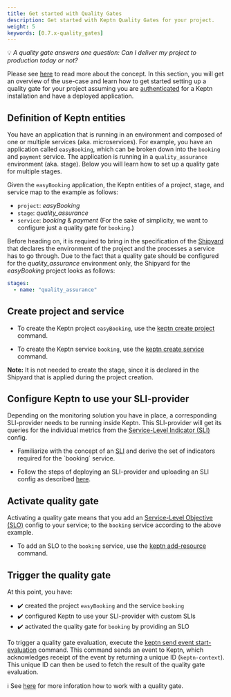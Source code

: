 ```yaml
---
title: Get started with Quality Gates
description: Get started with Keptn Quality Gates for your project.
weight: 5
keywords: [0.7.x-quality_gates]
---
```


:bulb: *A quality gate answers one question: Can I deliver my project to production today or not?* 

Please see [here](../../../concepts/quality_gates) to read more about the concept. In this section, you will get an overview of the use-case and learn how to get started setting up a quality gate for your project assuming you are [authenticated](../../operate/install/#authenticate-keptn-cli) for a Keptn installation and have a deployed application.

## Definition of Keptn entities

You have an application that is running in an environment and composed of one or multiple services (aka. microservices). For example, you have an application called `easyBooking`, which can be broken down into the `booking` and `payment` service. The application is running in a `quality_assurance` environment (aka. stage). Below you will learn how to set up a quality gate for multiple stages. 

Given the `easyBooking` application, the Keptn entities of a project, stage, and service map to the example as follows:

* `project`: *easyBooking*
* `stage`: *quality_assurance*
* `service`: *booking* & *payment* (For the sake of simplicity, we want to configure just a quality gate for `booking`.)

Before heading on, it is required to bring in the specification of the [Shipyard](../../continuous_delivery/multi_stage/#declare-shipyard-before-creating-a-project) that declares the environment of the project and the processes a service has to go through. Due to the fact that a quality gate should be configured for the *quality_assurance* environment only, the Shipyard for the *easyBooking* project looks as follows:

```yaml
stages:
  - name: "quality_assurance"
```

## Create project and service

* To create the Keptn project `easyBooking`, use the [keptn create project](../../reference/cli/commands/keptn_create_project/) command.

* To create the Keptn service `booking`, use the [keptn create service](../../reference/cli/commands/keptn_create_service/) command.

**Note:** It is not needed to create the stage, since it is declared in the Shipyard that is applied during the project creation. 

## Configure Keptn to use your SLI-provider

Depending on the monitoring solution you have in place, a corresponding SLI-provider needs to be running inside Keptn. This SLI-provider will get its queries for the individual metrics from the [Service-Level Indicator (SLI)](../sli/#service-level-indicator) config. 

* Familiarize with the concept of an [SLI](../sli/#service-level-indicator) and derive the set of indicators required for the `booking´ service. 

* Follow the steps of deploying an SLI-provider and uploading an SLI config as described [here](../sli-provider/).

## Activate quality gate

Activating a quality gate means that you add an [Service-Level Objective (SLO)](../slo/#service-level-objective) config to your service; to the `booking` service according to the above example. 

* To add an SLO to the `booking` service, use the [keptn add-resource](../../reference/cli/commands/keptn_add-resource/) command.

## Trigger the quality gate

At this point, you have:

* :heavy_check_mark: created the project `easyBooking` and the service `booking`
* :heavy_check_mark: configured Keptn to use your SLI-provider with custom SLIs
* :heavy_check_mark: activated the quality gate for `booking` by providing an SLO

To trigger a quality gate evaluation, execute the [keptn send event start-evaluation](../../reference/cli/commands/keptn_send_event_start-evaluation/) command. This command sends an event to Keptn, which acknowledges receipt of the event by returning a unique ID (`keptn-context`). This unique ID can then be used to fetch the result of the quality gate evaluation.

:information_source: See [here](../use/) for more inforation how to work with a quality gate.
